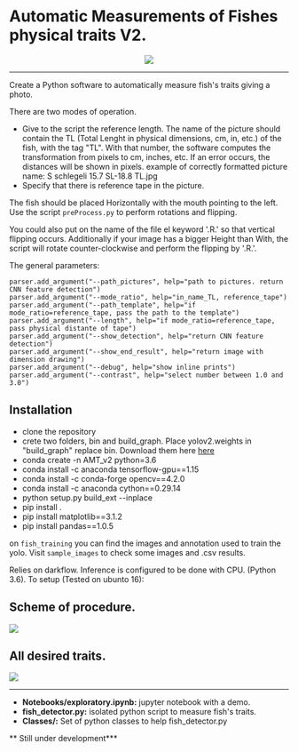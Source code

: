 # Automatic Measurements of Fishes physical traits V2.

<center>
<img src="http://garisplace.com/img/sample_fish.jpg" />
</center>

--------------------------------------------------------------


Create a Python software to automatically measure fish's traits giving a photo.

There are two modes of operation. 

+ Give to the script the reference length. The name of the picture should contain the TL (Total Lenght in physical dimensions, cm, in, etc.) of the fish, with the tag "TL". With that number, the software computes the transformation from pixels to cm, inches, etc. If an error occurs, the distances will be shown in pixels. example of correctly formatted picture name: S schlegeli 15.7 SL-18.8 TL.jpg
+ Specify that there is reference tape in the picture.

The fish should be placed Horizontally with the mouth pointing to the left.
Use the script ```preProcess.py``` to perform rotations and flipping. 

You could also put on the name of the file el keyword '.R.' so that vertical
flipping occurs. Additionally if your image has a bigger Height than With, the script
will rotate counter-clockwise and perform the flipping by '.R.'.

The general parameters:

```
parser.add_argument("--path_pictures", help="path to pictures. return CNN feature detection")
parser.add_argument("--mode_ratio", help="in_name_TL, reference_tape")
parser.add_argument("--path_template", help="if mode_ratio=reference_tape, pass the path to the template")
parser.add_argument("--length", help="if mode_ratio=reference_tape, pass physical distante of tape")
parser.add_argument("--show_detection", help="return CNN feature detection")
parser.add_argument("--show_end_result", help="return image with dimension drawing")
parser.add_argument("--debug", help="show inline prints")
parser.add_argument("--contrast", help="select number between 1.0 and 3.0")
```
## Installation
- clone the repository
- crete two folders, bin and build_graph. Place yolov2.weights in "build_graph" replace bin. Download them here [here](https://drive.google.com/drive/folders/1pQPy27n-dhk3vybnUfKYfaJhle3zZbMY)
- conda create -n AMT_v2 python=3.6
- conda install -c anaconda tensorflow-gpu==1.15
- conda install -c conda-forge opencv==4.2.0
- conda install -c anaconda cython==0.29.14
- python setup.py build_ext --inplace
- pip install .
- pip install matplotlib==3.1.2
- pip install pandas==1.0.5

on  ```fish_training``` you can find the images and annotation used to train the
yolo. Visit ```sample_images``` to check some images and .csv results. 

Relies on darkflow. Inference is configured to be done with CPU. (Python 3.6). To setup (Tested on ubunto 16):

## Scheme of procedure.
<img src="http://garisplace.com/img/amt_2_diagram.png" />

## All desired traits.
<img src="http://garisplace.com/img/fish_traits.png" />

--------------------------------------------------------------

+ **Notebooks/exploratory.ipynb:** jupyter notebook with a demo.
+ **fish_detector.py:** isolated python script to measure fish's traits.
+ **Classes/:** Set of python classes to help fish_detector.py



** Still under development***


